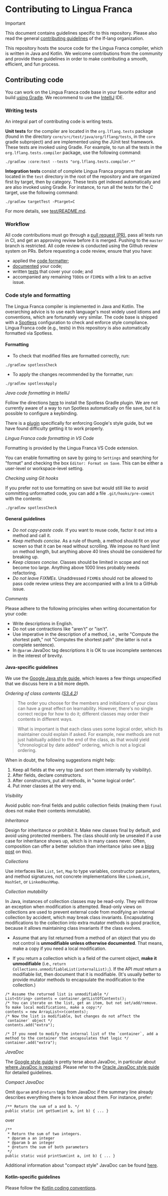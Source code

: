 # Contributing to Lingua Franca

> [!IMPORTANT]
> This document contains guidelines specific to this repository. Please also read the general [contributing guidelines](https://github.com/lf-lang/.github/blob/main/CONTRIBUTING.md) of the lf-lang organization.

This repository hosts the source code for the Lingua Franca compiler, which is written in Java and Kotlin.
We welcome contributions from the community and provide these guidelines in order to make contributing a smooth, efficient, and fun process.

## Contributing code

You can work on the Lingua Franca code base in your favorite editor and build [using Gradle](https://www.lf-lang.org/docs/developer/downloading-and-building#building-the-command-line-tools). We recommend to use the [IntelliJ](https://www.lf-lang.org/docs/handbook/intellij) IDE.

### Writing tests

An integral part of contributing code is writing tests.

**Unit tests** for the compiler are located in the `org.lflang.tests` package (found in the directory `core/src/test/java/org/lflang/tests`, in the `core` gradle subproject) and are implemented using the JUnit test framework. These tests are invoked using Gradle. For example, to run all the tests in the `org.lflang.tests.compiler` package, use the following command:

```
./gradlew :core:test --tests "org.lflang.tests.compiler.*"
```

**Integration tests** consist of complete Lingua Franca programs that are located in the `test` directory in the root of the repository and are organized first by target, then by category. These tests get indexed automatically and are also invoked using Gradle. For instance, to run all the tests for the C target, use the following command:

```
./gradlew targetTest -Ptarget=C
```

For more details, see [test/README.md](test/README.md).

### Workflow
All code contributions must go through a [pull request (PR)](https://github.com/lf-lang/.github/blob/main/CONTRIBUTING.md#pull-requests), pass all tests run in CI, and get an approving review before it is merged. Pushing to the `master` branch is restricted. All code review is conducted using the Github review system on PRs. Before requesting a code review, ensure that you have:
- applied the [code formatter](#code-style-and-formatting);
- [documented](#code-style-and-formatting) your code;
- written [tests](#writing-tests) that cover your code; and
- accompanied any remaining `TODO`s or `FIXME`s with a link to an active issue.


### Code style and formatting
The Lingua Franca compiler is implemented in Java and Kotlin. The overarching advice is to use each language's most widely used idioms and conventions, which are fortunately very similar. The code base is shipped with a [Spotless](https://github.com/diffplug/spotless) configuration to check and enforce style compliance. Lingua Franca code (e.g., tests) in this repository is also automatically formatted via Spotless.


#### Formatting

- To check that modified files are formatted correctly, run:

```
./gradlew spotlessCheck
```

- To apply the changes recommended by the formatter, run:

```
./gradlew spotlessApply
```

_Java code formatting in IntelliJ_

Follow the directions [here](https://github.com/ragurney/spotless-intellij-gradle) to install the Spotless Gradle plugin. We are not currently aware of a way to run Spotless
automatically on file save, but it is possible to configure a keybinding.

There is a [plugin](https://github.com/google/google-java-format) specifically for enforcing Google's style guide, but
we have found difficulty getting it to work properly.

_Lingua Franca code formatting in VS Code_

Formatting is provided by the Lingua Franca VS Code extension.

You can enable formatting on save by going to `Settings` and searching for "format" and checking the box
`Editor: Format on Save`. This can be either a user-level or workspace-level setting.

_Checking using Git hooks_

If you prefer not to use formatting on save but would still like to avoid committing unformatted code, you can add a
file `.git/hooks/pre-commit` with the contents:

```
./gradlew spotlessCheck
```

#### General guidelines
- _Do not copy-paste code._ If you want to reuse code, factor it out into a method and call it.
- _Keep methods concise._ As a rule of thumb, a method should fit on your screen so that it can be read without scrolling. We impose no hard limit on method length, but anything above 40 lines should be considered for breaking up.
- _Keep classes concise._ Classes should be limited in scope and not become too large. Anything above 1000 lines probably needs refactoring.
- _Do not leave FIXMEs_. Unaddressed `FIXME`s should not be allowed to pass code review unless they are accompanied with a link to a GitHub issue.

_Comments_

Please adhere to the following principles when writing documentation for your code:
- Write descriptions in English.
- Do not use contractions like "aren't" or "isn't".
- Use imperative in the description of a method, i.e., write "Compute the shortest path," not "Computes the shortest path" (the latter is not a complete sentence).
- In `@param` JavaDoc tag descriptions it is OK to use incomplete sentences in the interest of brevity.

#### Java-specific guidelines

We use the [Google Java style guide](https://google.github.io/styleguide/javaguide.html), which leaves a few things unspecified that we discuss here in a bit more depth.

_Ordering of class contents ([S3.4.2](https://google.github.io/styleguide/javaguide.html#s3.4.2-ordering-class-contents))_

> The order you choose for the members and initializers of your class can have a great effect on learnability. However, there's no single correct recipe for how to do it; different classes may order their contents in different ways.

> What is important is that each class uses some logical order, which its maintainer could explain if asked. For example, new methods are not just habitually added to the end of the class, as that would yield "chronological by date added" ordering, which is not a logical ordering.

When in doubt, the following suggestions might help:
1. Keep all fields at the very top (and sort them internally by visibility).
2. After fields, declare constructors.
3. After constructors, put all methods, in "some logical order".
4. Put inner classes at the very end.

_Visibility_

Avoid public non-final fields and public collection fields (making them `final` does not make their contents immutable).

_Inheritance_

Design for inheritance or prohibit it. Make new classes final by default, and avoid using protected members. The class should only be unsealed if a use case for inheritance shows up, which is in many cases never. Often, composition can offer a better solution than inheritance (also see a [blog post](https://matthiasnoback.nl/2018/09/final-classes-by-default-why/) on this).

_Collections_

Use interfaces like `List`, `Set`, `Map` to type variables, constructor parameters, and method signatures, not concrete implementations like `LinkedList`, `HashSet`, or `LinkedHashMap`.

_Collection mutability_

In Java, instances of collection classes may be read-only. They will throw an exception when modification is attempted. Read-only views on collections are used to prevent external code from modifying an internal collection by accident, which may break class invariants. Encapsulating modifications to the collection into extra mutator methods is good practice, because it allows maintaining class invariants if the class evolves.

- Assume that any list returned from a method of an object that you do not control is **unmodifiable unless otherwise documented**. That means, make a copy if you need a local modification.

- If you return a collection which is a field of the current object, **make it unmodifiable** (i.e., `return Collections.unmodifiableList(internalList);`). If the API *must* return a modifiable list, then document that it is modifiable. (It's usually better to provide mutator methods to encapsulate the modification to the collection.)

```
/* Assume the returned list is unmodifiable */
List<String> contents = container.getListOfContents();
/* You can iterate on the list, get an item, but not set/add/remove. To make local modifications, make a copy:*/
contents = new ArrayList<>(contents);
/* Now the list is modifiable, but changes do not affect the `container` object */
contents.add("extra");

/* If you need to modify the internal list of the `container`, add a method to the container that encapsulates that logic */
container.add("extra");
```

_JavaDoc_

The [Google style guide](https://google.github.io/styleguide/javaguide.html#s7-javadoc) is pretty terse about JavaDoc, in particular about [where JavaDoc is required](https://google.github.io/styleguide/javaguide.html#s7.3-javadoc-where-required). Please refer to the [Oracle JavaDoc style guide](https://www.oracle.com/technical-resources/articles/java/javadoc-tool.html#styleguide) for detailed guidelines.

_Compact JavaDoc_

Omit `@param` and `@return` tags from JavaDoc if the summary line already describes everything there is to know about them.
For instance, prefer:

```
/** Return the sum of a and b. */
public static int getSum(int a, int b) { ... }
```
over
```
/**
 * Return the sum of two integers.
 * @param a an integer
 * @param b an integer
 * @return the sum of both parameters
 */
public static void printSum(int a, int b) { ... }
```

Additional information about "compact style" JavaDoc can be found [here](https://www.cs.cornell.edu/courses/JavaAndDS/JavaStyle.html#Comments).

#### Kotlin-specific guidelines

Please follow the [Kotlin coding conventions](https://kotlinlang.org/docs/coding-conventions.html).
